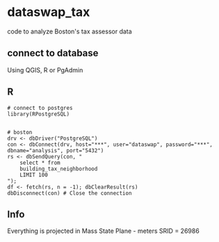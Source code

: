 dataswap_tax
============
code to analyze Boston's tax assessor data


connect to database
-------------------

Using QGIS, R or PgAdmin

R
---

```
# connect to postgres
library(RPostgreSQL)


# boston
drv <- dbDriver("PostgreSQL")
con <- dbConnect(drv, host="***", user="dataswap", password="***", dbname="analysis", port="5432")
rs <- dbSendQuery(con, "
	select * from 
	building_tax_neighborhood 
	LIMIT 100
");                           
df <- fetch(rs, n = -1); dbClearResult(rs) 
dbDisconnect(con) # Close the connection
```


Info
-------------------

Everything is projected in 
Mass State Plane - meters
SRID = 26986





